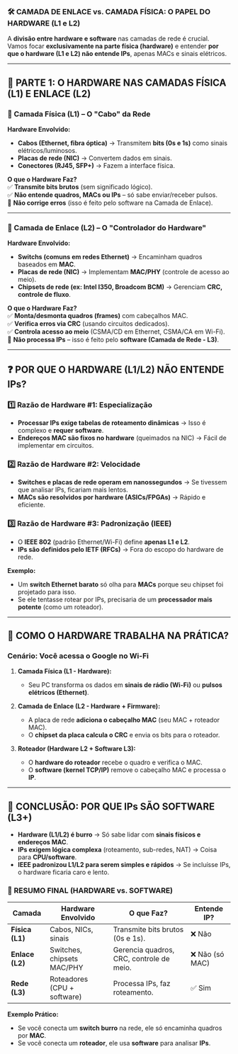 ### **🛠️ CAMADA DE ENLACE vs. CAMADA FÍSICA: O PAPEL DO HARDWARE (L1 e L2)**  

A **divisão entre hardware e software** nas camadas de rede é crucial. Vamos focar **exclusivamente na parte física (hardware)** e entender **por que o hardware (L1 e L2) não entende IPs**, apenas MACs e sinais elétricos.  

---

## **🔌 PARTE 1: O HARDWARE NAS CAMADAS FÍSICA (L1) E ENLACE (L2)**  

### **📌 Camada Física (L1) – O "Cabo" da Rede**  
**Hardware Envolvido:**  
- **Cabos (Ethernet, fibra óptica)** → Transmitem **bits (0s e 1s)** como sinais elétricos/luminosos.  
- **Placas de rede (NIC)** → Convertem dados em sinais.  
- **Conectores (RJ45, SFP+)** → Fazem a interface física.  

**O que o Hardware Faz?**  
✅ **Transmite bits brutos** (sem significado lógico).  
✅ **Não entende quadros, MACs ou IPs** – só sabe enviar/receber pulsos.  
🚫 **Não corrige erros** (isso é feito pelo software na Camada de Enlace).  

---

### **📌 Camada de Enlace (L2) – O "Controlador do Hardware"**  
**Hardware Envolvido:**  
- **Switchs (comuns em redes Ethernet)** → Encaminham quadros baseados em **MAC**.  
- **Placas de rede (NIC)** → Implementam **MAC/PHY** (controle de acesso ao meio).  
- **Chipsets de rede (ex: Intel I350, Broadcom BCM)** → Gerenciam **CRC, controle de fluxo**.  

**O que o Hardware Faz?**  
✅ **Monta/desmonta quadros (frames)** com cabeçalhos MAC.  
✅ **Verifica erros via CRC** (usando circuitos dedicados).  
✅ **Controla acesso ao meio** (CSMA/CD em Ethernet, CSMA/CA em Wi-Fi).  
🚫 **Não processa IPs** – isso é feito pelo **software (Camada de Rede - L3)**.  

---

## **❓ POR QUE O HARDWARE (L1/L2) NÃO ENTENDE IPs?**  

### **1️⃣ Razão de Hardware #1: Especialização**  
- **Processar IPs exige tabelas de roteamento dinâmicas** → Isso é complexo e **requer software**.  
- **Endereços MAC são fixos no hardware** (queimados na NIC) → Fácil de implementar em circuitos.  

### **2️⃣ Razão de Hardware #2: Velocidade**  
- **Switches e placas de rede operam em nanossegundos** → Se tivessem que analisar IPs, ficariam mais lentos.  
- **MACs são resolvidos por hardware (ASICs/FPGAs)** → Rápido e eficiente.  

### **3️⃣ Razão de Hardware #3: Padronização (IEEE)**  
- O **IEEE 802** (padrão Ethernet/Wi-Fi) define **apenas L1 e L2**.  
- **IPs são definidos pelo IETF (RFCs)** → Fora do escopo do hardware de rede.  

**Exemplo:**  
- Um **switch Ethernet barato** só olha para **MACs** porque seu chipset foi projetado para isso.  
- Se ele tentasse rotear por IPs, precisaria de um **processador mais potente** (como um roteador).  

---

## **🔧 COMO O HARDWARE TRABALHA NA PRÁTICA?**  

### **Cenário: Você acessa o Google no Wi-Fi**  
1. **Camada Física (L1 - Hardware):**  
   - Seu PC transforma os dados em **sinais de rádio (Wi-Fi)** ou **pulsos elétricos (Ethernet)**.  

2. **Camada de Enlace (L2 - Hardware + Firmware):**  
   - A placa de rede **adiciona o cabeçalho MAC** (seu MAC + roteador MAC).  
   - O **chipset da placa calcula o CRC** e envia os bits para o roteador.  

3. **Roteador (Hardware L2 + Software L3):**  
   - O **hardware do roteador** recebe o quadro e verifica o MAC.  
   - O **software (kernel TCP/IP)** remove o cabeçalho MAC e processa o **IP**.  

---

## **🎯 CONCLUSÃO: POR QUE IPs SÃO SOFTWARE (L3+)**  
- **Hardware (L1/L2) é burro** → Só sabe lidar com **sinais físicos e endereços MAC**.  
- **IPs exigem lógica complexa** (roteamento, sub-redes, NAT) → Coisa para **CPU/software**.  
- **IEEE padronizou L1/L2 para serem simples e rápidos** → Se incluísse IPs, o hardware ficaria caro e lento.  

### **📌 RESUMO FINAL (HARDWARE vs. SOFTWARE)**  
| **Camada**  | **Hardware Envolvido**       | **O que Faz?**                          | **Entende IP?** |  
|-------------|-----------------------------|----------------------------------------|----------------|  
| **Física (L1)** | Cabos, NICs, sinais         | Transmite bits brutos (0s e 1s).       | ❌ Não          |  
| **Enlace (L2)** | Switches, chipsets MAC/PHY  | Gerencia quadros, CRC, controle de meio. | ❌ Não (só MAC) |  
| **Rede (L3)**   | Roteadores (CPU + software) | Processa IPs, faz roteamento.          | ✅ Sim          |  

**Exemplo Prático:**  
- Se você conecta um **switch burro** na rede, ele só encaminha quadros por **MAC**.  
- Se você conecta um **roteador**, ele usa **software** para analisar **IPs**.  
